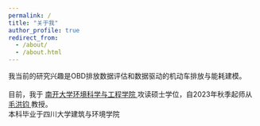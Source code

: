 ```yaml
---
permalink: /
title: "关于我"
author_profile: true
redirect_from: 
  - /about/
  - /about.html
---
```

我当前的研究兴趣是OBD排放数据评估和数据驱动的机动车排放与能耗建模。  
<br/>
目前，我于 <a href=https://env.nankai.edu.cn> 南开大学环境科学与工程学院 </a> 攻读硕士学位，自2023年秋季起师从 <a href=https://env.nankai.edu.cn/2019/0612/c14180a177249/page.htm> 毛洪钧 </a> 教授。
<br/>
本科毕业于四川大学建筑与环境学院
